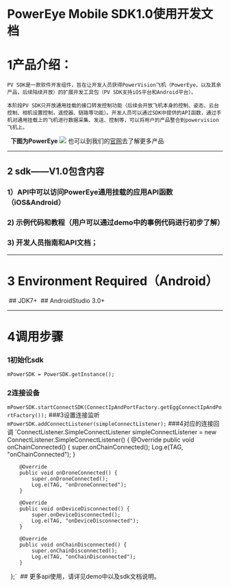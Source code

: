 # PowerEye Mobile SDK1.0使用开发文档


# 1产品介绍：
    PV SDK是一款软件开发组件，旨在让开发人员获得PowerVision飞机（PowerEye，以及其余产品，后续陆续开放）的扩展开发工具包（PV SDK支持iOS平台和Android平台）。
    
    本阶段PV SDK只开放通用挂载的接口转发控制功能（后续会开放飞机本身的控制、姿态、云台控制、相机设置控制，遥控器、链路等功能）。开发人员可以通过SDK中提供的API函数，通过手机对通用挂载上的飞机进行数据采集、发送、控制等，可以将用户的产品整合到powervision飞机上。
  
   **下图为PowerEye**
![](http://avatar.csdn.net/D/6/7/1_qq_21376985.jpg)
    也可以到我们的[官网](http://www.powervision.me/en/)去了解更多产品

***

## 2 sdk——V1.0包含内容 
### 1）API中可以访问PowerEye通用挂载的应用API函数（iOS&Android）
### 2)	示例代码和教程（用户可以通过demo中的事例代码进行初步了解）
### 3)	开发人员指南和API文档；
***
# 3 Environment Required（Android）
  ## JDK7+
  ## AndroidStudio 3.0+
  ***
 # 4调用步骤
 ### 1初始化sdk 
 `mPowerSDK = PowerSDK.getInstance();`
 ### 2连接设备
  `mPowerSDK.startConnectSDK(ConnectIpAndPortFactory.getEggConnectIpAndPortFactory());`
 ###3设置连接监听
 `mPowerSDK.addConnectListener(simpleConnectListener);`
 ###4对应的连接回调
  `ConnectListener.SimpleConnectListener simpleConnectListener = new ConnectListener.SimpleConnectListener() {
        @Override
        public void onChainConnected() {
            super.onChainConnected();
            Log.e(TAG, "onChainConnected");
        }

        @Override
        public void onDroneConnected() {
            super.onDroneConnected();
            Log.e(TAG, "onDroneConnected");
        }

        @Override
        public void onDeviceDisconnected() {
            super.onDeviceDisconnected();
            Log.e(TAG, "onDeviceDisconnected");
        }

        @Override
        public void onChainDisconnected() {
            super.onChainDisconnected();
            Log.e(TAG, "onChainDisconnected");
        }
    };`
  ## 更多api使用，请详见demo中以及sdk文档说明。


